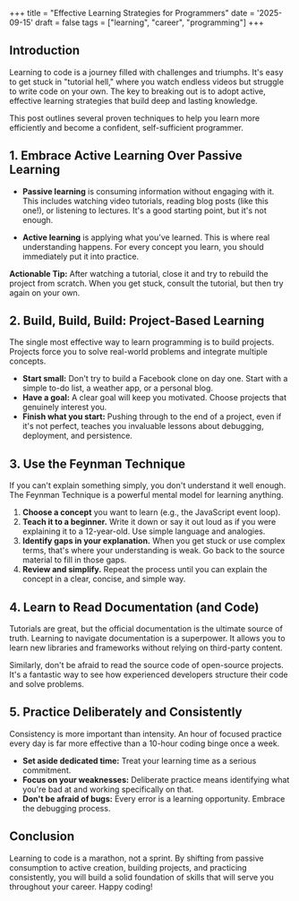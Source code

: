 +++
title = "Effective Learning Strategies for Programmers"
date = '2025-09-15'
draft = false
tags = ["learning", "career", "programming"]
+++

## Introduction

Learning to code is a journey filled with challenges and triumphs. It's easy to get stuck in "tutorial hell," where you watch endless videos but struggle to write code on your own. The key to breaking out is to adopt active, effective learning strategies that build deep and lasting knowledge.

This post outlines several proven techniques to help you learn more efficiently and become a confident, self-sufficient programmer.

## 1. Embrace Active Learning Over Passive Learning

- **Passive learning** is consuming information without engaging with it. This includes watching video tutorials, reading blog posts (like this one!), or listening to lectures. It's a good starting point, but it's not enough.

- **Active learning** is applying what you've learned. This is where real understanding happens. For every concept you learn, you should immediately put it into practice.

**Actionable Tip:** After watching a tutorial, close it and try to rebuild the project from scratch. When you get stuck, consult the tutorial, but then try again on your own.

## 2. Build, Build, Build: Project-Based Learning

The single most effective way to learn programming is to build projects. Projects force you to solve real-world problems and integrate multiple concepts.

- **Start small:** Don't try to build a Facebook clone on day one. Start with a simple to-do list, a weather app, or a personal blog.
- **Have a goal:** A clear goal will keep you motivated. Choose projects that genuinely interest you.
- **Finish what you start:** Pushing through to the end of a project, even if it's not perfect, teaches you invaluable lessons about debugging, deployment, and persistence.

## 3. Use the Feynman Technique

If you can't explain something simply, you don't understand it well enough. The Feynman Technique is a powerful mental model for learning anything.

1.  **Choose a concept** you want to learn (e.g., the JavaScript event loop).
2.  **Teach it to a beginner.** Write it down or say it out loud as if you were explaining it to a 12-year-old. Use simple language and analogies.
3.  **Identify gaps in your explanation.** When you get stuck or use complex terms, that's where your understanding is weak. Go back to the source material to fill in those gaps.
4.  **Review and simplify.** Repeat the process until you can explain the concept in a clear, concise, and simple way.

## 4. Learn to Read Documentation (and Code)

Tutorials are great, but the official documentation is the ultimate source of truth. Learning to navigate documentation is a superpower. It allows you to learn new libraries and frameworks without relying on third-party content.

Similarly, don't be afraid to read the source code of open-source projects. It's a fantastic way to see how experienced developers structure their code and solve problems.

## 5. Practice Deliberately and Consistently

Consistency is more important than intensity. An hour of focused practice every day is far more effective than a 10-hour coding binge once a week.

- **Set aside dedicated time:** Treat your learning time as a serious commitment.
- **Focus on your weaknesses:** Deliberate practice means identifying what you're bad at and working specifically on that.
- **Don't be afraid of bugs:** Every error is a learning opportunity. Embrace the debugging process.

## Conclusion

Learning to code is a marathon, not a sprint. By shifting from passive consumption to active creation, building projects, and practicing consistently, you will build a solid foundation of skills that will serve you throughout your career. Happy coding!

